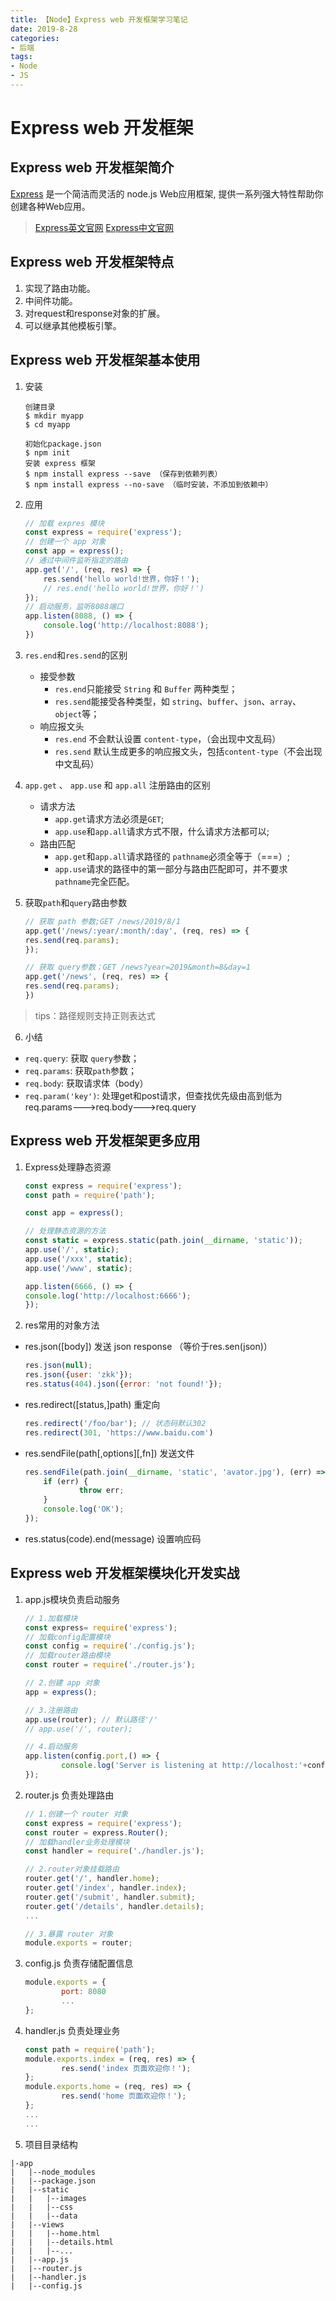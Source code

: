 ```yaml
---
title: 【Node】Express web 开发框架学习笔记
date: 2019-8-28
categories: 
- 后端
tags: 
- Node
- JS
---
```

# Express web 开发框架
## Express web 开发框架简介
[Express](http://expressjs.com) 是一个简洁而灵活的 node.js Web应用框架, 提供一系列强大特性帮助你创建各种Web应用。
> [Express英文官网](http://www.expressjs.com.cn)
> [Express中文官网](http://expressjs.com)

## Express web 开发框架特点
1. 实现了路由功能。
2. 中间件功能。
3. 对request和response对象的扩展。
4. 可以继承其他模板引擎。

## Express web 开发框架基本使用
1. 安装
	```
	创建目录
	$ mkdir myapp
	$ cd myapp

	初始化package.json
	$ npm init
	安装 express 框架
	$ npm install express --save （保存到依赖列表）
	$ npm install express --no-save （临时安装，不添加到依赖中）
	```
2. 应用
	```js
	// 加载 expres 模块
	const express = require('express');
	// 创建一个 app 对象
	const app = express();
	// 通过中间件监听指定的路由
	app.get('/', (req, res) => {
		res.send('hello world!世界，你好！');
		// res.end('hello world!世界，你好！')
	});
	// 启动服务，监听8088端口
	app.listen(8088, () => {
		console.log('http://localhost:8088');
	})
	```
	
3. `res.end`和`res.send`的区别
	+ 接受参数
		- `res.end`只能接受 `String` 和 `Buffer` 两种类型；
		- `res.send`能接受各种类型，如 `string`、`buffer`、`json`、`array`、`object`等；
	+ 响应报文头
		- `res.end` 不会默认设置 `content-type`，（会出现中文乱码）
		- `res.send` 默认生成更多的响应报文头，包括`content-type`（不会出现中文乱码）
		
4. `app.get` 、 `app.use` 和 `app.all` 注册路由的区别
	+ 请求方法
		- `app.get`请求方法必须是`GET`;
		- `app.use`和`app.all`请求方式不限，什么请求方法都可以;
	+ 路由匹配
		- `app.get`和`app.all`请求路径的 `pathname`必须全等于（===）;
		- `app.use`请求的路径中的第一部分与路由匹配即可，并不要求 `pathname`完全匹配。

5. 获取`path`和`query`路由参数
	```js
	// 获取 path 参数;GET /news/2019/8/1
	app.get('/news/:year/:month/:day', (req, res) => {
	res.send(req.params);
	});
	
	// 获取 query参数；GET /news?year=2019&month=8&day=1
	app.get('/news', (req, res) => {
	res.send(req.params);
	})
	```
> tips：路径规则支持正则表达式
6. 小结
+ `req.query`: 获取 `query`参数；
+ `req.params`: 获取`path`参数；
+ `req.body`: 获取请求体（body）
+ `req.param('key')`: 处理get和post请求，但查找优先级由高到低为req.params--->req.body--->req.query

## Express web 开发框架更多应用
1. Express处理静态资源
	```js
	const express = require('express');
	const path = require('path');

	const app = express();

	// 处理静态资源的方法
	const static = express.static(path.join(__dirname, 'static'));
	app.use('/', static);
	app.use('/xxx', static);
	app.use('/www', static);

	app.listen(6666, () => {
	console.log('http://localhost:6666');
	});
	```
2. res常用的对象方法
+ res.json([body]) 发送 json response （等价于res.sen(json)）
	```js
	res.json(null);
	res.json({user: 'zkk'});
	res.status(404).json({error: 'not found!'});
	```
+ res.redirect([status,]path) 重定向
	```js
	res.redirect('/foo/bar'); // 状态码默认302
	res.redirect(301, 'https://www.baidu.com')
	````
+ res.sendFile(path[,options][,fn]) 发送文件
	```js
	res.sendFile(path.join(__dirname, 'static', 'avator.jpg'), (err) => {
		if (err) {
				throw err;
		}
		console.log('OK');
	});
	```
+ res.status(code).end(message) 设置响应码

## Express web 开发框架模块化开发实战
1. app.js模块负责启动服务
	```js
	// 1.加载模块
	const express= require('express');
	// 加载config配置模块
	const config = require('./config.js');
	// 加载router路由模块
	const router = require('./router.js');

	// 2.创建 app 对象
	app = express();

	// 3.注册路由
	app.use(router); // 默认路径'/'
	// app.use('/', router);

	// 4.启动服务
	app.listen(config.port,() => {
			console.log('Server is listening at http://localhost:'+config.port);
	});
	```
2. router.js 负责处理路由
	```js
	// 1.创建一个 router 对象
	const express = require('express');
	const router = express.Router();
	// 加载handler业务处理模块
	const handler = require('./handler.js');

	// 2.router对象挂载路由
	router.get('/', handler.home);
	router.get('/index', handler.index);
	router.get('/submit', handler.submit);
	router.get('/details', handler.details);
	...

	// 3.暴露 router 对象
	module.exports = router;
	```
3. config.js 负责存储配置信息
	```js
	module.exports = {
			port: 8080
			...
	};
	```
4. handler.js 负责处理业务
	```js
	const path = require('path');
	module.exports.index = (req, res) => {
			res.send('index 页面欢迎你！');
	};
	module.exports.home = (req, res) => {
			res.send('home 页面欢迎你！');
	};
	...
	...
	```
5. 项目目录结构
```
|-app
|	|--node_modules
|	|--package.json
|	|--static
|	|	|--images
|	|	|--css
|	|	|--data
|	|--views
|	|	|--home.html
|	|	|--details.html
|	|	|--...
|	|--app.js
|	|--router.js
|	|--handler.js
|	|--config.js
```